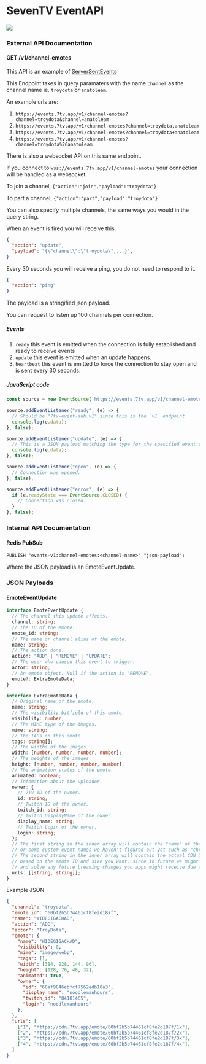 # SevenTV EventAPI

![](https://cdn.discordapp.com/attachments/817075418640678964/871969835087704124/icon-512x512.png)

### External API Documentation

#### GET /v1/channel-emotes

This API is an example of [ServerSentEvents](https://developer.mozilla.org/en-US/docs/Web/API/Server-sent_events/Using_server-sent_events)

This Endpoint takes in query paramaters with the name `channel` as the channel name ie. `troydota` or `anatoleam`.

An example urls are:
1. `https://events.7tv.app/v1/channel-emotes?channel=troydota&channel=anatoleam`
2. `https://events.7tv.app/v1/channel-emotes?channel=troydota,anatoleam`
3. `https://events.7tv.app/v1/channel-emotes?channel=troydota+anatoleam`
4. `https://events.7tv.app/v1/channel-emotes?channel=troydota%20anatoleam`

There is also a websocket API on this same endpoint.

If you connect to `wss://events.7tv.app/v1/channel-emotes` your connection will be handled as a websocket.

To join a channel,
`{"action":"join","payload":"troydota"}`

To part a channel,
`{"action":"part","payload":"troydota"}`

You can also specify multiple channels, the same ways you would in the query string.

When an event is fired you will receive this:
```json
{
  "action": "update",
  "payload": "{\"channel\":\"troydota\",...}",
}
```

Every 30 seconds you will receive a ping, you do not need to respond to it.
```json
{
  "action": "ping"
}
```

The payload is a stringified json payload.


You can request to listen up 100 channels per connection.

##### Events

1. `ready` this event is emitted when the connection is fully established and ready to receive events
2. `update` this event is emitted when an update happens.
3. `heartbeat` this event is emitted to force the connection to stay open and is sent every 30 seconds.

##### JavaScript code

```js
const source = new EventSource('https://events.7tv.app/v1/channel-emotes?channel=troydota&channel=anatoleam');

source.addEventListener("ready", (e) => {
  // Should be "7tv-event-sub.v1" since this is the `v1` endpoint
  console.log(e.data); 
}, false);

source.addEventListener("update", (e) => {
  // This is a JSON payload matching the type for the specified event channel
  console.log(e.data);
}, false);

source.addEventListener("open", (e) => {
  // Connection was opened.
}, false);

source.addEventListener("error", (e) => {
  if (e.readyState === EventSource.CLOSED) {
    // Connection was closed.
  }
}, false);
```

### Internal API Documentation

#### Redis PubSub

```redis
PUBLISH "events-v1:channel-emotes:<channel-name>" "json-payload";
```
Where the JSON payload is an EmoteEventUpdate.

### JSON Payloads

#### EmoteEventUpdate

```ts
interface EmoteEventUpdate {
  // The channel this update affects.
  channel: string; 
  // The ID of the emote.
  emote_id: string; 
  // The name or channel alias of the emote.
  name: string; 
  // The action done.
  action: "ADD" | "REMOVE" | "UPDATE"; 
  // The user who caused this event to trigger.
  actor: string; 
  // An emote object. Null if the action is "REMOVE".
  emote?: ExtraEmoteData; 
}

interface ExtraEmoteData {
  // Original name of the emote.
  name: string;
  // The visibility bitfield of this emote.
  visibility: number;
  // The MIME type of the images.
  mime: string;
  // The TAGs on this emote.
  tags: string[];
  // The widths of the images.
  width: [number, number, number, number];
  // The heights of the images.
  height: [number, number, number, number];
  // The animation status of the emote.
  animated: boolean;
  // Infomation about the uploader.
  owner: {
    // 7TV ID of the owner.
    id: string;
    // Twitch ID of the owner.
    twitch_id: string;
    // Twitch DisplayName of the owner.
    display_name: string;
    // Twitch Login of the owner. 
    login: string;
  };
  // The first string in the inner array will contain the "name" of the URL, like "1" or "2" or "3" or "4"
  // or some custom event names we haven't figured out yet such as "christmas_1" or "halloween_1" for special versions of emotes.
  // The second string in the inner array will contain the actual CDN URL of the emote. You should use these URLs and not derive URLs
  // based on the emote ID and size you want, since in future we might add "custom styles" and this will allow you to easily update your app, 
  // and solve any future breaking changes you apps might receive due to us changing.
  urls: [[string, string]];
}

```

Example JSON

```json
{
  "channel": "troydota",
  "emote_id": "60bf2b5b74461cf8fe2d187f",
  "name": "WIDEGIGACHAD",
  "action": "ADD",
  "actor": "TroyDota",
  "emote": {
    "name": "WIDEGIGACHAD",
    "visibility": 0,
    "mime": "image/webp",
    "tags": [],
    "width": [384, 228, 144, 96],
    "height": [128, 76, 48, 32],
    "animated": true,
    "owner": {
      "id": "60af9846ebfcf7562edb10a3",
      "display_name": "noodlemanhours",
      "twitch_id": "84181465",
      "login": "noodlemanhours"
    },
  },
  "urls": [
    ["1", "https://cdn.7tv.app/emote/60bf2b5b74461cf8fe2d187f/1x"],
    ["2", "https://cdn.7tv.app/emote/60bf2b5b74461cf8fe2d187f/2x"],
    ["3", "https://cdn.7tv.app/emote/60bf2b5b74461cf8fe2d187f/3x"],
    ["4", "https://cdn.7tv.app/emote/60bf2b5b74461cf8fe2d187f/4x"],
  ]
}
```
